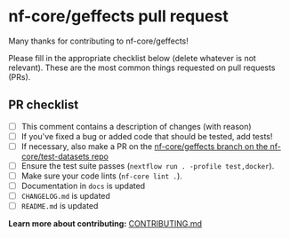 # nf-core/geffects pull request

Many thanks for contributing to nf-core/geffects!

Please fill in the appropriate checklist below (delete whatever is not relevant).
These are the most common things requested on pull requests (PRs).

## PR checklist

- [ ] This comment contains a description of changes (with reason)
- [ ] If you've fixed a bug or added code that should be tested, add tests!
- [ ] If necessary, also make a PR on the [nf-core/geffects branch on the nf-core/test-datasets repo](https://github.com/nf-core/test-datasets/pull/new/nf-core/geffects)
- [ ] Ensure the test suite passes (`nextflow run . -profile test,docker`).
- [ ] Make sure your code lints (`nf-core lint .`).
- [ ] Documentation in `docs` is updated
- [ ] `CHANGELOG.md` is updated
- [ ] `README.md` is updated

**Learn more about contributing:** [CONTRIBUTING.md](https://github.com/nf-core/geffects/tree/master/.github/CONTRIBUTING.md)